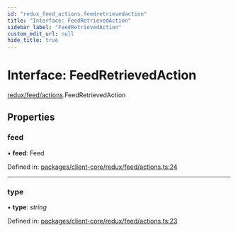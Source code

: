 ```yaml
---
id: "redux_feed_actions.feedretrievedaction"
title: "Interface: FeedRetrievedAction"
sidebar_label: "FeedRetrievedAction"
custom_edit_url: null
hide_title: true
---
```


# Interface: FeedRetrievedAction

[redux/feed/actions](../modules/redux_feed_actions.md).FeedRetrievedAction

## Properties

### feed

• **feed**: Feed

Defined in: [packages/client-core/redux/feed/actions.ts:24](https://github.com/xr3ngine/xr3ngine/blob/66a84a950/packages/client-core/redux/feed/actions.ts#L24)

___

### type

• **type**: *string*

Defined in: [packages/client-core/redux/feed/actions.ts:23](https://github.com/xr3ngine/xr3ngine/blob/66a84a950/packages/client-core/redux/feed/actions.ts#L23)
